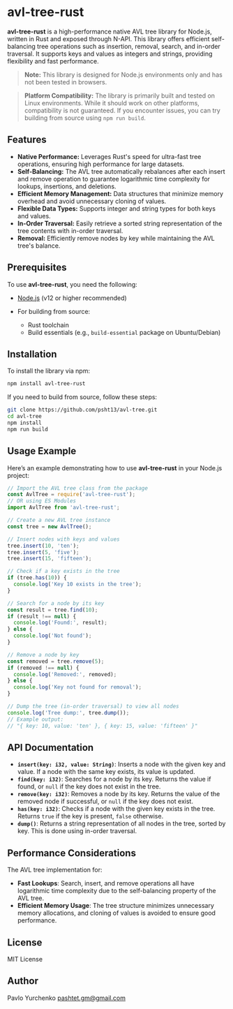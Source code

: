 # avl-tree-rust

**avl-tree-rust** is a high-performance native AVL tree library for Node.js, written in Rust and exposed through N-API. This library offers efficient self-balancing tree operations such as insertion, removal, search, and in-order traversal. It supports keys and values as integers and strings, providing flexibility and fast performance.

> **Note:** This library is designed for Node.js environments only and has not been tested in browsers.

> **Platform Compatibility:** The library is primarily built and tested on Linux environments. While it should work on other platforms, compatibility is not guaranteed. If you encounter issues, you can try building from source using `npm run build`.

## Features

- **Native Performance:** Leverages Rust's speed for ultra-fast tree operations, ensuring high performance for large datasets.
- **Self-Balancing:** The AVL tree automatically rebalances after each insert and remove operation to guarantee logarithmic time complexity for lookups, insertions, and deletions.
- **Efficient Memory Management:** Data structures that minimize memory overhead and avoid unnecessary cloning of values.
- **Flexible Data Types:** Supports integer and string types for both keys and values.
- **In-Order Traversal:** Easily retrieve a sorted string representation of the tree contents with in-order traversal.
- **Removal:** Efficiently remove nodes by key while maintaining the AVL tree's balance.

## Prerequisites

To use **avl-tree-rust**, you need the following:

- [Node.js](https://nodejs.org/) (v12 or higher recommended)
- For building from source:

  - Rust toolchain
  - Build essentials (e.g., `build-essential` package on Ubuntu/Debian)

## Installation

To install the library via npm:

```bash
npm install avl-tree-rust
```

If you need to build from source, follow these steps:

```bash
git clone https://github.com/psht13/avl-tree.git
cd avl-tree
npm install
npm run build
```

## Usage Example

Here’s an example demonstrating how to use **avl-tree-rust** in your Node.js project:

```js
// Import the AVL tree class from the package
const AvlTree = require('avl-tree-rust');
// OR using ES Modules
import AvlTree from 'avl-tree-rust';

// Create a new AVL tree instance
const tree = new AvlTree();

// Insert nodes with keys and values
tree.insert(10, 'ten');
tree.insert(5, 'five');
tree.insert(15, 'fifteen');

// Check if a key exists in the tree
if (tree.has(10)) {
  console.log('Key 10 exists in the tree');
}

// Search for a node by its key
const result = tree.find(10);
if (result !== null) {
  console.log('Found:', result);
} else {
  console.log('Not found');
}

// Remove a node by key
const removed = tree.remove(5);
if (removed !== null) {
  console.log('Removed:', removed);
} else {
  console.log('Key not found for removal');
}

// Dump the tree (in-order traversal) to view all nodes
console.log('Tree dump:', tree.dump());
// Example output:
// "{ key: 10, value: 'ten' }, { key: 15, value: 'fifteen' }"
```

## API Documentation

- **`insert(key: i32, value: String)`**: Inserts a node with the given key and value. If a node with the same key exists, its value is updated.
- **`find(key: i32)`**: Searches for a node by its key. Returns the value if found, or `null` if the key does not exist in the tree.
- **`remove(key: i32)`**: Removes a node by its key. Returns the value of the removed node if successful, or `null` if the key does not exist.
- **`has(key: i32)`**: Checks if a node with the given key exists in the tree. Returns `true` if the key is present, `false` otherwise.
- **`dump()`**: Returns a string representation of all nodes in the tree, sorted by key. This is done using in-order traversal.

## Performance Considerations

The AVL tree implementation for:

- **Fast Lookups**: Search, insert, and remove operations all have logarithmic time complexity due to the self-balancing property of the AVL tree.
- **Efficient Memory Usage**: The tree structure minimizes unnecessary memory allocations, and cloning of values is avoided to ensure good performance.

## License

MIT License

## Author

Pavlo Yurchenko
[pashtet.gm@gmail.com](mailto:pashtet.gm@gmail.com)
